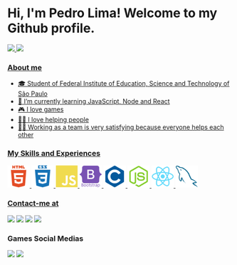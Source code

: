 <!--
**pedrohbl03/pedrohbl03** is a ✨ _special_ ✨ repository because its `README.md` (this file) appears on your GitHub profile.
-->

# Hi, I'm Pedro Lima! Welcome to my Github profile.
<div >
  <a href="https://github.com/pedrohbl03">
  <img height="180em" src="https://github-readme-stats.vercel.app/api?username=pedrohbl03&show_icons=true&theme=dark"/>
  <img height="180em" src="https://github-readme-stats.vercel.app/api/top-langs/?username=pedrohbl03&theme=dark"/>
</div>


### About me
- 🎓 Student of 
Federal Institute of Education, Science and Technology of São Paulo
- 🥰 I’m currently learning JavaScript, Node and React
- 🎮 I love games
- 🤝🏽 I love helping people
- 💪🏽 Working as a team is very satisfying because everyone helps each other


### My Skills and Experiences

<div>
  <img width="50" height="50" src="https://raw.githubusercontent.com/devicons/devicon/00f02ef57fb7601fd1ddcc2fe6fe670fef3ae3e4/icons/html5/html5-plain-wordmark.svg"/>
  <img width="50" height="50" src="https://raw.githubusercontent.com/devicons/devicon/00f02ef57fb7601fd1ddcc2fe6fe670fef3ae3e4/icons/css3/css3-plain-wordmark.svg"/>
  <img width="50" height="50" src="https://raw.githubusercontent.com/devicons/devicon/00f02ef57fb7601fd1ddcc2fe6fe670fef3ae3e4/icons/javascript/javascript-plain.svg"/>
  <img width="50" height="50" src="https://raw.githubusercontent.com/devicons/devicon/00f02ef57fb7601fd1ddcc2fe6fe670fef3ae3e4/icons/bootstrap/bootstrap-plain-wordmark.svg"/>
  <img width="50" height="50" src="https://raw.githubusercontent.com/devicons/devicon/00f02ef57fb7601fd1ddcc2fe6fe670fef3ae3e4/icons/c/c-plain.svg"/>
  <img width="50" height="50" src="https://raw.githubusercontent.com/devicons/devicon/00f02ef57fb7601fd1ddcc2fe6fe670fef3ae3e4/icons/nodejs/nodejs-plain.svg"/>
  <img width="50" height="50" src="https://raw.githubusercontent.com/devicons/devicon/00f02ef57fb7601fd1ddcc2fe6fe670fef3ae3e4/icons/react/react-original.svg"/>
    <img width="50" height="50" src="https://raw.githubusercontent.com/devicons/devicon/00f02ef57fb7601fd1ddcc2fe6fe670fef3ae3e4/icons/mysql/mysql-plain.svg"/>

</div>

### Contact-me at
  <div>
    <a target="_blank" href="https://www.linkedin.com/in/pedro-l-1158421a1/"><img src="https://img.shields.io/badge/LinkedIn-0077B5?style=for-the-badge&logo=linkedin&logoColor=white"/></a>
    <a target="_blank" href="https://www.instagram.com/pedro.limaaa_/"><img src="https://img.shields.io/badge/Instagram-E4405F?style=for-the-badge&logo=instagram&logoColor=white"/></a>
    <a target="_blank" href="mailto:pedrohblima03@gmail.com"><img src="https://img.shields.io/badge/Gmail-D14836?style=for-the-badge&logo=gmail&logoColor=white"/></a>
    <a target="_blank" href="https://api.whatsapp.com/send?phone=5511964451184&text=Ol%C3%A1%20Pedro%2C%20encontrei%20seu%20contato%20no%20Github."><img src="https://img.shields.io/badge/WhatsApp-25D366?style=for-the-badge&logo=whatsapp&logoColor=white"/></a>
  </div>

### Games Social Medias

  <div>
      <a target="_blank" href="https://steamcommunity.com/id/queotaphl/"><img src="https://img.shields.io/badge/Steam-000000?style=for-the-badge&logo=steam&logoColor=white"/></a>
      <a target="_blank" href="https://twitch.tv/phl_gg"><img src="https://img.shields.io/badge/Twitch-9146FF?style=for-the-badge&logo=twitch&logoColor=white"/></a>
  </div>

